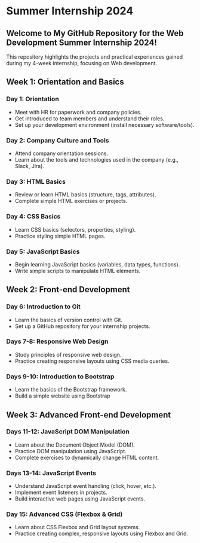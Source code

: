 # Summer Internship 2024

## Welcome to My GitHub Repository for the Web Development Summer Internship 2024!
This repository highlights the projects and practical experiences gained during my 4-week internship, focusing on Web development.

## Week 1: Orientation and Basics

### Day 1: Orientation
- Meet with HR for paperwork and company policies.
- Get introduced to team members and understand their roles.
- Set up your development environment (install necessary software/tools).

### Day 2: Company Culture and Tools
- Attend company orientation sessions.
- Learn about the tools and technologies used in the company (e.g., Slack, Jira).

### Day 3: HTML Basics
- Review or learn HTML basics (structure, tags, attributes).
- Complete simple HTML exercises or projects.

### Day 4: CSS Basics
- Learn CSS basics (selectors, properties, styling).
- Practice styling simple HTML pages.

### Day 5: JavaScript Basics
- Begin learning JavaScript basics (variables, data types, functions).
- Write simple scripts to manipulate HTML elements.

## Week 2: Front-end Development

### Day 6: Introduction to Git
- Learn the basics of version control with Git.
- Set up a GitHub repository for your internship projects.

### Days 7-8: Responsive Web Design
- Study principles of responsive web design.
- Practice creating responsive layouts using CSS media queries.

### Days 9-10: Introduction to Bootstrap
- Learn the basics of the Bootstrap framework.
- Build a simple website using Bootstrap

## Week 3: Advanced Front-end Development

### Days 11-12: JavaScript DOM Manipulation
- Learn about the Document Object Model (DOM).
- Practice DOM manipulation using JavaScript.
- Complete exercises to dynamically change HTML content.

### Days 13-14: JavaScript Events
- Understand JavaScript event handling (click, hover, etc.).
- Implement event listeners in projects.
- Build interactive web pages using JavaScript events.

### Day 15: Advanced CSS (Flexbox & Grid)
- Learn about CSS Flexbox and Grid layout systems.
- Practice creating complex, responsive layouts using Flexbox and Grid.


